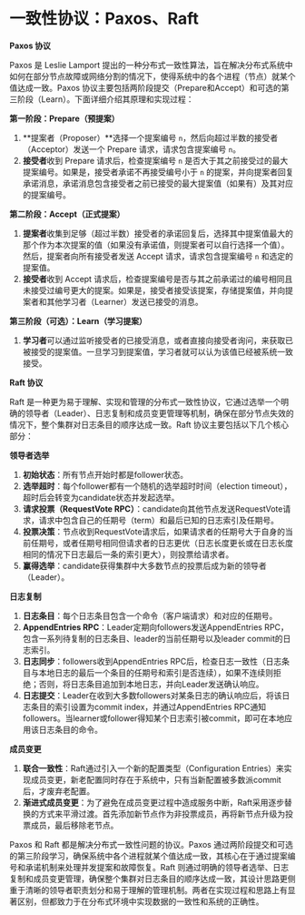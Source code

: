 # 一致性协议：Paxos、Raft 

**Paxos 协议**

Paxos 是 Leslie Lamport 提出的一种分布式一致性算法，旨在解决分布式系统中如何在部分节点故障或网络分割的情况下，使得系统中的各个进程（节点）就某个值达成一致。Paxos 协议主要包括两阶段提交（Prepare和Accept）和可选的第三阶段（Learn）。下面详细介绍其原理和实现过程：

**第一阶段：Prepare（预提案）**

1. **提案者（Proposer）**选择一个提案编号 `n`，然后向超过半数的接受者（Acceptor）发送一个 Prepare 请求，请求包含提案编号 `n`。
2. **接受者**收到 Prepare 请求后，检查提案编号 `n` 是否大于其之前接受过的最大提案编号。如果是，接受者承诺不再接受编号小于 `n` 的提案，并向提案者回复承诺消息，承诺消息包含接受者之前已接受的最大提案值（如果有）及其对应的提案编号。

**第二阶段：Accept（正式提案）**

1. **提案者**收集到足够（超过半数）接受者的承诺回复后，选择其中提案值最大的那个作为本次提案的值（如果没有承诺值，则提案者可以自行选择一个值）。然后，提案者向所有接受者发送 Accept 请求，请求包含提案编号 `n` 和选定的提案值。
2. **接受者**收到 Accept 请求后，检查提案编号是否与其之前承诺过的编号相同且未接受过编号更大的提案。如果是，接受者接受该提案，存储提案值，并向提案者和其他学习者（Learner）发送已接受的消息。

**第三阶段（可选）：Learn（学习提案）**

1. **学习者**可以通过监听接受者的已接受消息，或者直接向接受者询问，来获取已被接受的提案值。一旦学习到提案值，学习者就可以认为该值已经被系统一致接受。

**Raft 协议**

Raft 是一种更为易于理解、实现和管理的分布式一致性协议，它通过选举一个明确的领导者（Leader）、日志复制和成员变更管理等机制，确保在部分节点失效的情况下，整个集群对日志条目的顺序达成一致。Raft 协议主要包括以下几个核心部分：

**领导者选举**

1. **初始状态**：所有节点开始时都是follower状态。
2. **选举超时**：每个follower都有一个随机的选举超时时间（election timeout），超时后会转变为candidate状态并发起选举。
3. **请求投票（RequestVote RPC）**：candidate向其他节点发送RequestVote请求，请求中包含自己的任期号（term）和最后已知的日志索引及任期号。
4. **投票决策**：节点收到RequestVote请求后，如果请求者的任期号大于自身的当前任期号，或者任期号相同但请求者的日志更优（日志长度更长或在日志长度相同的情况下日志最后一条的索引更大），则投票给请求者。
5. **赢得选举**：candidate获得集群中大多数节点的投票后成为新的领导者（Leader）。

**日志复制**

1. **日志条目**：每个日志条目包含一个命令（客户端请求）和对应的任期号。
2. **AppendEntries RPC**：Leader定期向followers发送AppendEntries RPC，包含一系列待复制的日志条目、leader的当前任期号以及leader commit的日志索引。
3. **日志同步**：followers收到AppendEntries RPC后，检查日志一致性（日志条目与本地日志的最后一个条目的任期号和索引是否连续），如果不连续则拒绝；否则，将日志条目追加到本地日志，并向Leader发送确认响应。
4. **日志提交**：Leader在收到大多数followers对某条日志的确认响应后，将该日志条目的索引设置为commit index，并通过AppendEntries RPC通知followers。当learner或follower得知某个日志索引被commit，即可在本地应用该日志条目的命令。

**成员变更**

1. **联合一致性**：Raft通过引入一个新的配置类型（Configuration Entries）来实现成员变更，新老配置同时存在于系统中，只有当新配置被多数派commit后，才废弃老配置。
2. **渐进式成员变更**：为了避免在成员变更过程中造成服务中断，Raft采用逐步替换的方式来平滑过渡。首先添加新节点作为非投票成员，再将新节点升级为投票成员，最后移除老节点。

Paxos 和 Raft 都是解决分布式一致性问题的协议。Paxos 通过两阶段提交和可选的第三阶段学习，确保系统中各个进程就某个值达成一致，其核心在于通过提案编号和承诺机制来处理并发提案和故障恢复。Raft 则通过明确的领导者选举、日志复制和成员变更管理，确保整个集群对日志条目的顺序达成一致，其设计思路更侧重于清晰的领导者职责划分和易于理解的管理机制。两者在实现过程和思路上有显著区别，但都致力于在分布式环境中实现数据的一致性和系统的正确性。